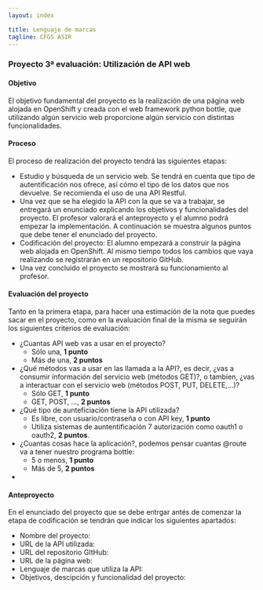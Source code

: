 ```yaml
---
layout: index

title: Lenguaje de marcas
tagline: CFGS ASIR
---
```


### Proyecto 3ª evaluación: Utilización de API web

#### Objetivo

El objetivo fundamental del proyecto es la realización de una página web alojada en OpenShift y creada con el web framework python bottle, que utilizando algún servicio web proporcione algún servicio con distintas funcionalidades.

#### Proceso

El proceso de realización del proyecto tendrá las siguientes etapas:

* Estudio y búsqueda de un servicio web. Se tendrá en cuenta que tipo de autentificación nos ofrece, así cómo el tipo de los datos que nos devuelve. Se recomienda el uso de una API Restful.
* Una vez que se ha elegido la API con la que se va a trabajar, se entregará un enunciado explicando los objetivos y funcionalidades del proyecto. El profesor valorará el anteproyecto y el alumno podrá empezar la implementación. A continuación se muestra algunos puntos que debe tener el enunciado del proyecto.
* Codificación del proyecto: El alumno empezará a construir la página web alojada en OpenShift. Al mismo tiempo todos los cambios que vaya realizando se registrarán en un repositorio GitHub.
* Una vez concluido el proyecto se mostrará su funcionamiento al profesor.

#### Evaluación del proyecto

Tanto en la primera etapa, para hacer una estimación de la nota que puedes sacar en el proyecto, como en la evaluación final de la misma se seguirán los siguientes criterios de evaluación:

* ¿Cuantas API web vas a usar en el proyecto? 
	* Sólo una, **1 punto**
	* Más de una, **2 puntos**
* ¿Qué métodos vas a usar en las llamada a la API?, es decir, ¿vas a consumir información del servicio web (métodos GET)?, o tambíen, ¿vas a interactuar con el servicio web (métodos POST, PUT, DELETE,...)?
	* Sólo GET, **1 punto**
	* GET, POST, ..., **2 puntos**
* ¿Qué tipo de aunteficiación tiene la API utilizada?
	* Es libre, con usuario/contraseña o con API key, **1 punto**
	* Utiliza sistemas de auntentificación 7 autorización como oauth1 o oauth2, **2 puntos**.
* ¿Cuantas cosas hace la aplicación?, podemos pensar cuantas @route va a tener nuestro programa bottle:
	* 5 o menos, **1 punto**
	* Más de 5, **2 puntos**
* 

#### Anteproyecto

En el enunciado del proyecto que se debe entrgar antés de comenzar la etapa de codificación se tendrán que indicar los siguientes apartados:

* Nombre del proyecto:
* URL de la API utilizada:
* URL del repositorio GItHub:
* URL de la página web:
* Lenguaje de marcas que utiliza la API:
* Objetivos, descipción y funcionalidad del proyecto:

